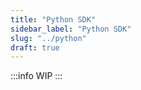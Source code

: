 ```yaml
---
title: "Python SDK"
sidebar_label: "Python SDK"
slug: "../python"
draft: true
---
```


:::info
WIP 
:::

